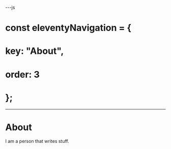---js
# const eleventyNavigation = {
# 	key: "About",
# 	order: 3
# };
---

# About

I am a person that writes stuff.
